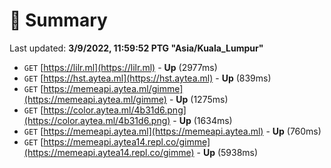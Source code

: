 # 📖 Summary
Last updated: **3/9/2022, 11:59:52 PTG "Asia/Kuala_Lumpur"**

- `GET` [https://lilr.ml](https://lilr.ml) - **Up** (2977ms)
- `GET` [https://hst.aytea.ml](https://hst.aytea.ml) - **Up** (839ms)
- `GET` [https://memeapi.aytea.ml/gimme](https://memeapi.aytea.ml/gimme) - **Up** (1275ms)
- `GET` [https://color.aytea.ml/4b31d6.png](https://color.aytea.ml/4b31d6.png) - **Up** (1634ms)
- `GET` [https://memeapi.aytea.ml](https://memeapi.aytea.ml) - **Up** (760ms)
- `GET` [https://memeapi.aytea14.repl.co/gimme](https://memeapi.aytea14.repl.co/gimme) - **Up** (5938ms)
